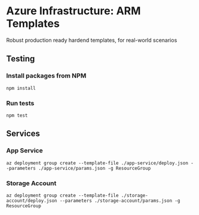 # Azure Infrastructure: ARM Templates
Robust production ready hardend templates, for real-world scenarios

## Testing
### Install packages from NPM
```
npm install
```

### Run tests
```
npm test
```

## Services
### App Service
```
az deployment group create --template-file ./app-service/deploy.json --parameters ./app-service/params.json -g ResourceGroup
```

### Storage Account
```
az deployment group create --template-file ./storage-account/deploy.json --parameters ./storage-account/params.json -g ResourceGroup
```